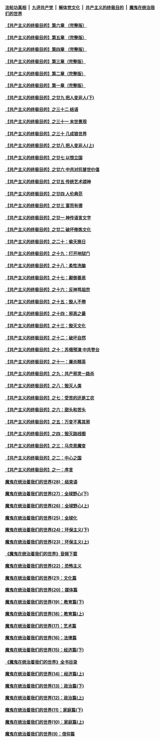 

####  [法轮功真相](../../../../basic/blob/master/README.md?t=05042301) &nbsp;|&nbsp; [九评共产党](../../../../9ping.md/blob/master/README.md?t=05042301) &nbsp;|&nbsp; [解体党文化](../../../../jtdwh.md/blob/master/README.md?t=05042301)  &nbsp;|&nbsp; [共产主义的终极目的](../../../../gczydzjmd.md/blob/master/README.md?t=05042301) &nbsp;|&nbsp; [魔鬼在统治我们的世界](../../../../mgztzwmdsj.md/blob/master/README.md?t=05042301) 

#### [【共产主义的终极目的】第六章 （完整版）](../pages/nsc422/n11428913.md?t=05042301) 

#### [【共产主义的终极目的】第五章 （完整版）](../pages/nsc422/n11428912.md?t=05042301) 

#### [【共产主义的终极目的】第四章 （完整版）](../pages/nsc422/n11428907.md?t=05042301) 

#### [【共产主义的终极目的】第三章（完整版）](../pages/nsc422/n11428848.md?t=05042301) 

#### [【共产主义的终极目的】第二章（完整版）](../pages/nsc422/n11428831.md?t=05042301) 

#### [【共产主义的终极目的】第一章（完整版）](../pages/nsc422/n11417651.md?t=05042301) 

#### [【共产主义的终极目的】之廿九 把人变非人(下)](../pages/nsc422/n11344140.md?t=05042301) 

#### [【共产主义的终极目的】之三十二 结语](../pages/nsc422/n11360535.md?t=05042301) 

#### [【共产主义的终极目的】之三十一 末世景观](../pages/nsc422/n11351129.md?t=05042301) 

#### [【共产主义的终极目的】之三十 几成狼世界](../pages/nsc422/n11348280.md?t=05042301) 

#### [【共产主义的终极目的】之廿八 把人变非人(上)](../pages/nsc422/n11340492.md?t=05042301) 

#### [【共产主义的终极目的】之廿七 以恨立国](../pages/nsc422/n11336944.md?t=05042301) 

#### [【共产主义的终极目的】之廿六 中共对抗普世价值](../pages/nsc422/n11324785.md?t=05042301) 

#### [【共产主义的终极目的】之廿五 传统艺术颂神](../pages/nsc422/n11296396.md?t=05042301) 

#### [【共产主义的终极目的】之廿四 人伦典范](../pages/nsc422/n11296397.md?t=05042301) 

#### [【共产主义的终极目的】之廿三 富而有德](../pages/nsc422/n11283598.md?t=05042301) 

#### [【共产主义的终极目的】之廿一 神传语言文字](../pages/nsc422/n11263265.md?t=05042301) 

#### [【共产主义的终极目的】之廿二 破坏修炼文化](../pages/nsc422/n11245728.md?t=05042301) 

#### [【共产主义的终极目的】之二十：偷天换日](../pages/nsc422/n11238846.md?t=05042301) 

#### [【共产主义的终极目的】之十九：打开地狱门](../pages/nsc422/n11206376.md?t=05042301) 

#### [【共产主义的终极目的】之十八：柔性洗脑](../pages/nsc422/n11199994.md?t=05042301) 

#### [【共产主义的终极目的】之十七：颠倒善恶](../pages/nsc422/n11179782.md?t=05042301) 

#### [【共产主义的终极目的】之十六：反神骂祖宗](../pages/nsc422/n11166798.md?t=05042301) 

#### [【共产主义的终极目的】之十五：毁人不倦](../pages/nsc422/n11166792.md?t=05042301) 

#### [【共产主义的终极目的】之十四：邪恶之最](../pages/nsc422/n11150249.md?t=05042301) 

#### [【共产主义的终极目的】之十三：毁灭文化](../pages/nsc422/n11135227.md?t=05042301) 

#### [【共产主义的终极目的】之十二：破坏自然](../pages/nsc422/n11135214.md?t=05042301) 

#### [【共产主义的终极目的】之十：苏俄预演 中共登台](../pages/nsc422/n11118424.md?t=05042301) 

#### [【共产主义的终极目的】之十一：屠杀精英](../pages/nsc422/n11118442.md?t=05042301) 

#### [【共产主义的终极目的】之九：共产邪灵一路杀](../pages/nsc422/n11114139.md?t=05042301) 

#### [【共产主义的终极目的】之八：毁灭人类](../pages/nsc422/n11108503.md?t=05042301) 

#### [【共产主义的终极目的】之七：受苦的还是工农](../pages/nsc422/n11101809.md?t=05042301) 

#### [【共产主义的终极目的】之六：甜头和苦头](../pages/nsc422/n11096971.md?t=05042301) 

#### [【共产主义的终极目的】之五：万变不离其邪](../pages/nsc422/n11091285.md?t=05042301) 

#### [【共产主义的终极目的】之四：毁灭路线图](../pages/nsc422/n11086284.md?t=05042301) 

#### [【共产主义的终极目的】之三：马克思魔变](../pages/nsc422/n11061941.md?t=05042301) 

#### [【共产主义的终极目的】之二：中心之国](../pages/nsc422/n11047728.md?t=05042301) 

#### [【共产主义的终极目的】之一：序言](../pages/nsc422/n11086077.md?t=05042301) 

#### [魔鬼在统治着我们的世界(28)：结束语](../pages/nsc422/n10936246.md?t=05042301) 

#### [魔鬼在统治着我们的世界(27)：全球野心(下)](../pages/nsc422/n10928319.md?t=05042301) 

#### [魔鬼在统治着我们的世界(26)：全球野心(上)](../pages/nsc422/n10900318.md?t=05042301) 

#### [魔鬼在统治着我们的世界(25)：全球化](../pages/nsc422/n10788205.md?t=05042301) 

#### [魔鬼在统治着我们的世界(24)：环保主义(下)](../pages/nsc422/n10695307.md?t=05042301) 

#### [魔鬼在统治着我们的世界(23)：环保主义(上)](../pages/nsc422/n10688613.md?t=05042301) 

#### [《魔鬼在统治着我们的世界》音频下载](../pages/nsc422/n10635553.md?t=05042301) 

#### [魔鬼在统治着我们的世界(22)：恐怖主义](../pages/nsc422/n10614727.md?t=05042301) 

#### [魔鬼在统治着我们的世界(21)：文化篇](../pages/nsc422/n10597706.md?t=05042301) 

#### [魔鬼在统治着我们的世界(20)：媒体篇](../pages/nsc422/n10586579.md?t=05042301) 

#### [魔鬼在统治着我们的世界(19)：教育篇(下)](../pages/nsc422/n10564808.md?t=05042301) 

#### [魔鬼在统治着我们的世界(18)：教育篇(上)](../pages/nsc422/n10526970.md?t=05042301) 

#### [魔鬼在统治着我们的世界(17)：艺术篇](../pages/nsc422/n10499093.md?t=05042301) 

#### [魔鬼在统治着我们的世界(16)：法律篇](../pages/nsc422/n10485969.md?t=05042301) 

#### [魔鬼在统治着我们的世界(15)：经济篇(下)](../pages/nsc422/n10469975.md?t=05042301) 

#### [《魔鬼在统治着我们的世界》全书目录](../pages/nsc422/n10464261.md?t=05042301) 

#### [魔鬼在统治着我们的世界(14)：经济篇(上)](../pages/nsc422/n10457370.md?t=05042301) 

#### [魔鬼在统治着我们的世界(13)：政治篇(下)](../pages/nsc422/n10448270.md?t=05042301) 

#### [魔鬼在统治着我们的世界(12)：政治篇(上)](../pages/nsc422/n10444576.md?t=05042301) 

#### [魔鬼在统治着我们的世界(11)：家庭篇(下)](../pages/nsc422/n10440961.md?t=05042301) 

#### [魔鬼在统治着我们的世界(10)：家庭篇(上)](../pages/nsc422/n10435448.md?t=05042301) 

#### [魔鬼在统治着我们的世界(9)：信仰篇](../pages/nsc422/n10432159.md?t=05042301) 

